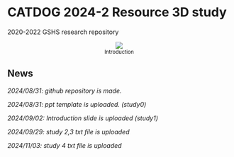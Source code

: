 # CATDOG 2024-2 Resource 3D study
2020-2022 GSHS research repository

<p align="center">
    <img src="/docs/Main.png">
    <br>
    <sup>Introduction</sup>
    <br>
</p>

## News 
*2024/08/31: github repository is made.*

*2024/08/31: ppt template is uploaded. (study0)*

*2024/09/02: Introduction slide is uploaded (study1)*

*2024/09/29: study 2,3 txt file is uploaded*

*2024/11/03: study 4 txt file is uploaded*
